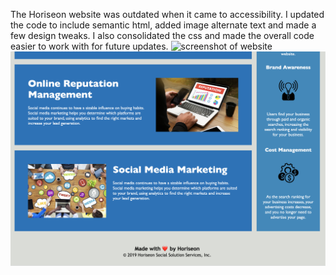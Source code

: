The Horiseon website was outdated when it came to accessibility. I updated the code to include semantic html, added image alternate text and made a few design tweaks. I also consolidated the css and made the overall code easier to work with for future updates.
<img src="./assets/images/Screen-Shot-1.png" alt="screenshot of website">
<img src="assets/images/Screen-Shot-2.png" alt="second screenshot of website">
